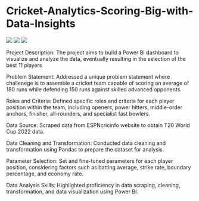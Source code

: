 # **Cricket-Analytics-Scoring-Big-with-Data-Insights**


![](https://github.com/pranav98711/Cricket-Analytics-Scoring-Big-with-Data-Insights/blob/main/GIF%20Files/project1.gif)
![](https://github.com/pranav98711/Cricket-Analytics-Scoring-Big-with-Data-Insights/blob/main/GIF%20Files/part2.gif)
![](https://github.com/pranav98711/Cricket-Analytics-Scoring-Big-with-Data-Insights/blob/main/GIF%20Files/part3.gif)




Project Description: The project aims to build a Power BI dashboard to visualize and analyze the data, eventually resulting in the selection of the best 11 players

Problem Statement: Addressed a unique problem statement where challenege is to assemble a cricket team capable of scoring an average of 180 runs while defending 150 runs against skilled advanced opponents.

Roles and Criteria: Defined specific roles and criteria for each player position within the team, including openers, power hitters, middle-order anchors, finisher, all-rounders, and specialist fast bowlers.

Data Source: Scraped data from ESPNcricinfo website to obtain T20 World Cup 2022 data.

Data Cleaning and Transformation: Conducted data cleaning and transformation using Pandas to prepare the dataset for analysis.

Parameter Selection: Set and fine-tuned parameters for each player position, considering factors such as batting average, strike rate, boundary percentage, and economy rate.

Data Analysis Skills: Highlighted proficiency in data scraping, cleaning, transformation, and data visualization using Power BI.
